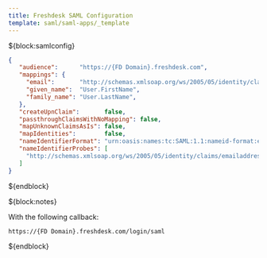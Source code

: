 ```yaml
---
title: Freshdesk SAML Configuration
template: saml/saml-apps/_template
---
```


${block:samlconfig}

```json
{
   "audience":      "https://{FD Domain}.freshdesk.com",
   "mappings": {
     "email":       "http://schemas.xmlsoap.org/ws/2005/05/identity/claims/emailaddress",
     "given_name":  "User.FirstName",
     "family_name": "User.LastName",
   },
   "createUpnClaim":       false,
   "passthroughClaimsWithNoMapping": false,
   "mapUnknownClaimsAsIs": false,
   "mapIdentities":        false,
   "nameIdentifierFormat": "urn:oasis:names:tc:SAML:1.1:nameid-format:emailAddress",
   "nameIdentifierProbes": [
     "http://schemas.xmlsoap.org/ws/2005/05/identity/claims/emailaddress"
   ]
}
```

${endblock}

${block:notes}

With the following callback:

`https://{FD Domain}.freshdesk.com/login/saml`

${endblock}
